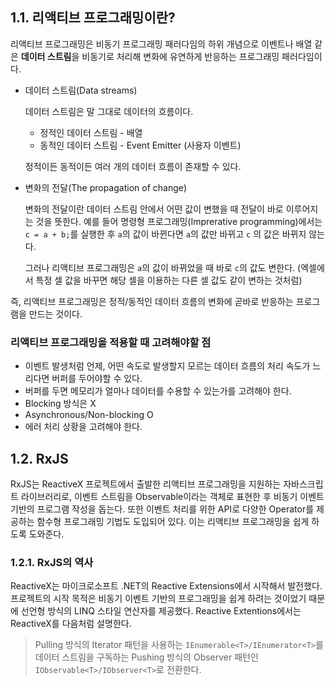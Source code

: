 ## 1.1. 리액티브 프로그래밍이란?

리액티브 프로그래밍은 비동기 프로그래밍 패러다임의 하위 개념으로 이벤트나 배열 같은 **데이터 스트림**을 비동기로 처리해 변화에 유연하게 반응하는 프로그래밍 패러다임이다.

- 데이터 스트림(Data streams)

  데이터 스트림은 말 그대로 데이터의 흐름이다.

  - 정적인 데이터 스트림 - 배열
  - 동적인 데이터 스트림 - Event Emitter (사용자 이벤트)

  정적이든 동적이든 여러 개의 데이터 흐름이 존재할 수 있다.

- 변화의 전달(The propagation of change)

  변화의 전달이란 데이터 스트림 안에서 어떤 값이 변했을 때 전달이 바로 이루어지는 것을 뜻한다. 예를 들어 명령형 프로그래밍(Imprerative programming)에서는 `c = a + b;`를 실행한 후 `a`의 값이 바뀐다면 `a`의 값만 바뀌고 `c` 의 값은 바뀌지 않는다.

  그러나 리액티브 프로그래밍은 `a`의 값이 바뀌었을 때 바로 `c`의 값도 변한다. (엑셀에서 특정 셀 값을 바꾸면 해당 셀을 이용하는 다른 셀 값도 같이 변하는 것처럼)

즉, 리액티브 프로그래밍은 정적/동적인 데이터 흐름의 변화에 곧바로 반응하는 프로그램을 만드는 것이다.

### 리액티브 프로그래밍을 적용할 때 고려해야할 점

- 이벤트 발생처럼 언제, 어떤 속도로 발생할지 모르는 데이터 흐름의 처리 속도가 느리다면 버퍼를 두어야할 수 있다.
- 버퍼를 두면 메모리가 얼마나 데이터를 수용할 수 있는가를 고려해야 한다.
- Blocking 방식은 X 
- Asynchronous/Non-blocking O
- 에러 처리 상황을 고려해야 한다.

## 1.2. RxJS

RxJS는 ReactiveX 프로젝트에서 출발한 리액티브 프로그래밍을 지원하는 자바스크립트 라이브러리로, 이벤트 스트림을 Observable이라는 객체로 표현한 후 비동기 이벤트 기반의 프로그램 작성을 돕는다. 또한 이벤트 처리를 위한 API로 다양한 Operator를 제공하는 함수형 프로그래밍 기법도 도입되어 있다. 이는 리액티브 프로그래밍을 쉽게 하도록 도와준다.

### 1.2.1. RxJS의 역사

ReactiveX는 마이크로소프트 .NET의 Reactive Extensions에서 시작해서 발전했다. 프로젝트의 시작 목적은 비동기 이벤트 기반의 프로그래밍을 쉽게 하려는 것이었기 때문에 선언형 방식의 LINQ 스타일 연산자를 제공했다. Reactive Extentions에서는 ReactiveX를 다음처럼 설명한다.

> Pulling 방식의 Iterator 패턴을 사용하는 `IEnumerable<T>/IEnumerator<T>`를 데이터 스트림을 구독하는 Pushing 방식의 Observer 패턴인 `IObservable<T>/IObserver<T>`로 전환한다.

## 









